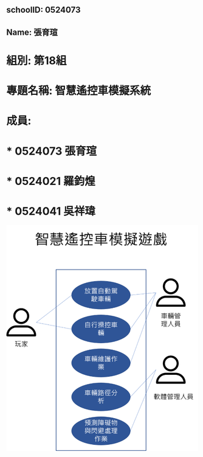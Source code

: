 ## schoolID: 0524073
## Name: 張育瑄
# 組別: 第18組
# 專題名稱: 智慧遙控車模擬系統
# 成員:
# * 0524073 張育瑄
# * 0524021 羅鈞煌
# * 0524041 吳祥瑋
![使用案例圖](使用案例圖.png)
